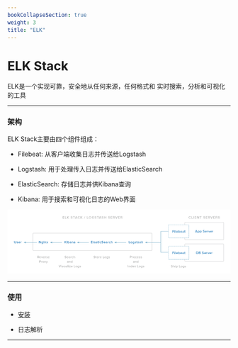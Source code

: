 ```yaml
---
bookCollapseSection: true
weight: 3
title: "ELK"
---
```


# ELK Stack

ELK是一个实现可靠，安全地从任何来源，任何格式和 实时搜索，分析和可视化的工具

***

### 架构

ELK Stack主要由四个组件组成：

* Filebeat: 从客户端收集日志并传送给Logstash

* Logstash: 用于处理传入日志并传送给ElasticSearch

* ElasticSearch: 存储日志并供Kibana查询

* Kibana: 用于搜索和可视化日志的Web界面


![arch](elk-arch.png)

***

### 使用

* [安装](elkinstall.md)

* 日志解析

***
